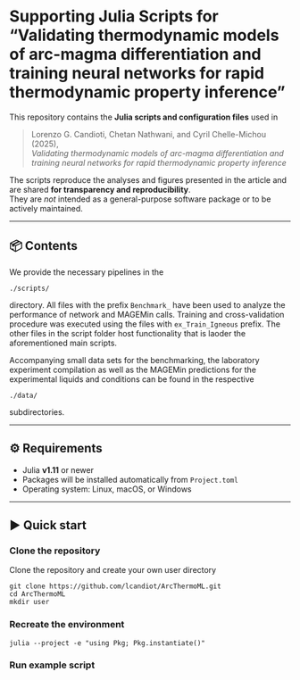 # Supporting Julia Scripts for “Validating thermodynamic models of arc-magma differentiation and training neural networks for rapid thermodynamic property inference”

This repository contains the **Julia scripts and configuration files** used in  
> Lorenzo G. Candioti, Chetan Nathwani, and Cyril Chelle-Michou (2025),  
> *Validating thermodynamic models of arc-magma differentiation and training neural networks for rapid thermodynamic property inference*

The scripts reproduce the analyses and figures presented in the article and are shared **for transparency and reproducibility**.  
They are *not* intended as a general-purpose software package or to be actively maintained.

---

## 📦 Contents

We provide the necessary pipelines in the
```
./scripts/
```
directory. All files with the prefix `Benchmark_` have been used to analyze the performance of network and MAGEMin calls. Training and cross-validation procedure was executed using the files with `ex_Train_Igneous` prefix. The other files in the script folder host functionality that is laoder the aforementioned main scripts.

Accompanying small data sets for the benchmarking, the laboratory experiment compilation as well as the MAGEMin predictions for the experimental liquids and conditions can be found in the respective
```
./data/
```
subdirectories.

---

## ⚙️ Requirements

- Julia **v1.11** or newer  
- Packages will be installed automatically from `Project.toml`  
- Operating system: Linux, macOS, or Windows

---

## ▶️ Quick start

### Clone the repository
Clone the repository and create your own user directory
```
git clone https://github.com/lcandiot/ArcThermoML.git
cd ArcThermoML
mkdir user
```

### Recreate the environment
```
julia --project -e "using Pkg; Pkg.instantiate()"
```

### Run example script

